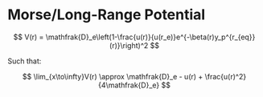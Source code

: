 # Morse/Long-Range Potential
$$
V(r) = \mathfrak{D}_e\left(1-\frac{u(r)}{u(r_e)}e^{-\beta(r)y_p^{r_{eq}}(r)}\right)^2
$$

Such that:

$$
\lim_{x\to\infty}V(r) \approx \mathfrak{D}_e - u(r) + \frac{u(r)^2}{4\mathfrak{D}_e}
$$